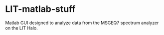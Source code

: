 LIT-matlab-stuff
================

Matlab GUI designed to analyze data from the MSGEQ7 spectrum analyzer on the LIT Halo. 
